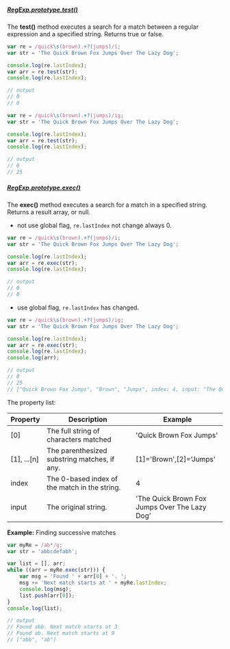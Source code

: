 

##### [RegExp.prototype.test()](https://developer.mozilla.org/en-US/docs/Web/JavaScript/Reference/Global_Objects/RegExp/test)

The **test()** method executes a search for a match between a regular expression and a specified string. Returns true or false.

```javascript
var re = /quick\s(brown).+?(jumps)/i;
var str = 'The Quick Brown Fox Jumps Over The Lazy Dog';

console.log(re.lastIndex);
var arr = re.test(str);
console.log(re.lastIndex);

// output
// 0
// 0
```

```javascript
var re = /quick\s(brown).+?(jumps)/ig;
var str = 'The Quick Brown Fox Jumps Over The Lazy Dog';

console.log(re.lastIndex);
var arr = re.test(str);
console.log(re.lastIndex);

// output
// 0
// 25
```

##### [RegExp.prototype.exec()](https://developer.mozilla.org/en-US/docs/Web/JavaScript/Reference/Global_Objects/RegExp/exec)

The **exec()** method executes a search for a match in a specified string. Returns a result array, or null.


* not use global flag, `re.lastIndex` not change always 0.

```javascript
var re = /quick\s(brown).+?(jumps)/i;
var str = 'The Quick Brown Fox Jumps Over The Lazy Dog';

console.log(re.lastIndex);
var arr = re.exec(str);
console.log(re.lastIndex);

// output
// 0
// 0
```

* use global flag, `re.lastIndex` has changed.

```javascript
var re = /quick\s(brown).+?(jumps)/ig;
var str = 'The Quick Brown Fox Jumps Over The Lazy Dog';

console.log(re.lastIndex);
var arr = re.exec(str);
console.log(re.lastIndex);
console.log(arr);

// output
// 0
// 25
// ["Quick Brown Fox Jumps", "Brown", "Jumps", index: 4, input: "The Quick Brown Fox Jumps Over The Lazy Dog"]
```

The property list:

Property | Description | Example
---------|-------------|--------
[0]|The full string of characters matched|'Quick Brown Fox Jumps'
[1], ...[n]|The parenthesized substring matches, if any. |[1]='Brown',[2]='Jumps'
index|The 0-based index of the match in the string.|4
input|The original string.|'The Quick Brown Fox Jumps Over The Lazy Dog'


**Example:** Finding successive matches

```javascript
var myRe = /ab*/g;
var str = 'abbcdefabh';

var list = [], arr;
while ((arr = myRe.exec(str))) {
    var msg = 'Found ' + arr[0] + '. ';
    msg += 'Next match starts at ' + myRe.lastIndex;
    console.log(msg);
    list.push(arr[0]);
}
console.log(list);

// output
// Found abb. Next match starts at 3
// Found ab. Next match starts at 9
// ["abb", "ab"]
```


